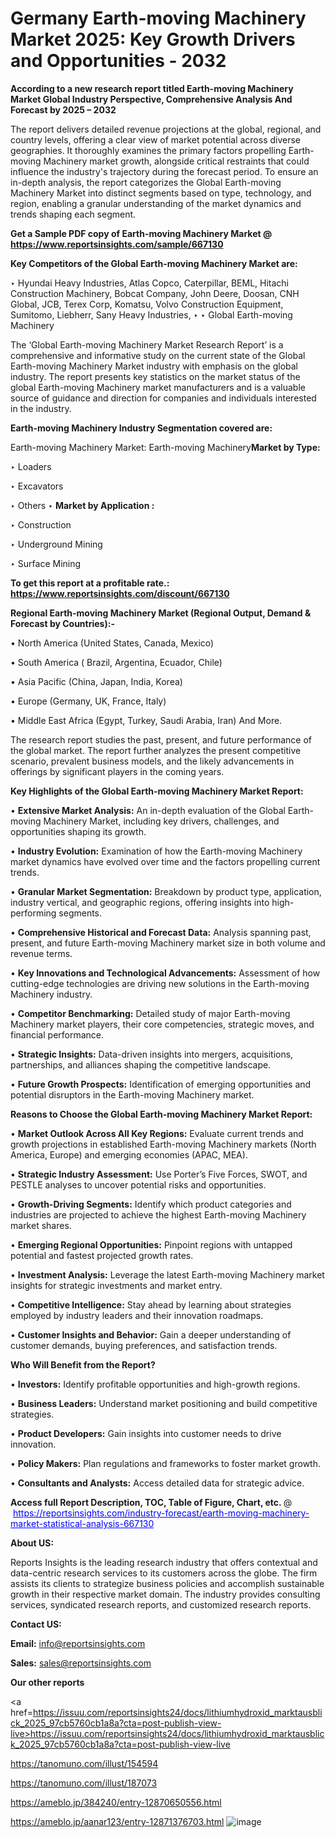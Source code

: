 # Germany Earth-moving Machinery Market 2025: Key Growth Drivers and Opportunities - 2032

<strong>According to a new research report titled Earth-moving Machinery Market Global Industry Perspective, Comprehensive Analysis And Forecast by 2025 – 2032</strong>

The report delivers detailed revenue projections at the global, regional, and country levels, offering a clear view of market potential across diverse geographies. It thoroughly examines the primary factors propelling Earth-moving Machinery market growth, alongside critical restraints that could influence the industry's trajectory during the forecast period. To ensure an in-depth analysis, the report categorizes the Global Earth-moving Machinery Market into distinct segments based on type, technology, and region, enabling a granular understanding of the market dynamics and trends shaping each segment.

<strong>Get a Sample PDF copy of Earth-moving Machinery Market </strong><strong>@<a href=https://www.reportsinsights.com/sample/667130 style=color:#0000ff;> https://www.reportsinsights.com/sample/667130</a></strong></font>

<strong>Key Competitors of the Global Earth-moving Machinery Market are:</strong>

‣ Hyundai Heavy Industries, Atlas Copco, Caterpillar, BEML, Hitachi Construction Machinery, Bobcat Company, John Deere, Doosan, CNH Global, JCB, Terex Corp, Komatsu, Volvo Construction Equipment, Sumitomo, Liebherr, Sany Heavy Industries,
‣ 
‣ Global Earth-moving Machinery

The ‘Global Earth-moving Machinery Market Research Report’ is a comprehensive and informative study on the current state of the Global Earth-moving Machinery Market industry with emphasis on the global industry. The report presents key statistics on the market status of the global Earth-moving Machinery market manufacturers and is a valuable source of guidance and direction for companies and individuals interested in the industry.

<strong>Earth-moving Machinery Industry Segmentation covered are:</strong>

Earth-moving Machinery Market: 
Earth-moving Machinery<strong>Market by Type:</strong>

‣ Loaders

‣ Excavators

‣ Others
‣ 
<strong>Market by Application :</strong>

‣ Construction

‣ Underground Mining

‣ Surface Mining

<strong>To get this report at a profitable rate.: <a href=https://www.reportsinsights.com/discount/667130 style=color:#0000ff;>https://www.reportsinsights.com/discount/667130</a></strong></font>

<strong>Regional Earth-moving Machinery Market (Regional Output, Demand &amp; Forecast by Countries):-</strong>

• North America (United States, Canada, Mexico)

• South America ( Brazil, Argentina, Ecuador, Chile)

• Asia Pacific (China, Japan, India, Korea)

• Europe (Germany, UK, France, Italy)

• Middle East Africa (Egypt, Turkey, Saudi Arabia, Iran) And More.

The research report studies the past, present, and future performance of the global market. The report further analyzes the present competitive scenario, prevalent business models, and the likely advancements in offerings by significant players in the coming years.

<strong>Key Highlights of the Global Earth-moving Machinery Market Report:</strong>

• <strong>Extensive Market Analysis:</strong> An in-depth evaluation of the Global Earth-moving Machinery Market, including key drivers, challenges, and opportunities shaping its growth.

• <strong>Industry Evolution:</strong> Examination of how the Earth-moving Machinery market dynamics have evolved over time and the factors propelling current trends.

• <strong>Granular Market Segmentation:</strong> Breakdown by product type, application, industry vertical, and geographic regions, offering insights into high-performing segments.

• <strong>Comprehensive Historical and Forecast Data:</strong> Analysis spanning past, present, and future Earth-moving Machinery market size in both volume and revenue terms.

• <strong>Key Innovations and Technological Advancements:</strong> Assessment of how cutting-edge technologies are driving new solutions in the Earth-moving Machinery industry.

• <strong>Competitor Benchmarking:</strong> Detailed study of major Earth-moving Machinery market players, their core competencies, strategic moves, and financial performance.

• <strong>Strategic Insights:</strong> Data-driven insights into mergers, acquisitions, partnerships, and alliances shaping the competitive landscape.

• <strong>Future Growth Prospects:</strong> Identification of emerging opportunities and potential disruptors in the Earth-moving Machinery market.

<strong>Reasons to Choose the Global Earth-moving Machinery Market Report:</strong>

• <strong>Market Outlook Across All Key Regions:</strong> Evaluate current trends and growth projections in established Earth-moving Machinery markets (North America, Europe) and emerging economies (APAC, MEA).

• <strong>Strategic Industry Assessment:</strong> Use Porter’s Five Forces, SWOT, and PESTLE analyses to uncover potential risks and opportunities.

• <strong>Growth-Driving Segments:</strong> Identify which product categories and industries are projected to achieve the highest Earth-moving Machinery market shares.

• <strong>Emerging Regional Opportunities:</strong> Pinpoint regions with untapped potential and fastest projected growth rates.

• <strong>Investment Analysis:</strong> Leverage the latest Earth-moving Machinery market insights for strategic investments and market entry.

• <strong>Competitive Intelligence:</strong> Stay ahead by learning about strategies employed by industry leaders and their innovation roadmaps.

• <strong>Customer Insights and Behavior:</strong> Gain a deeper understanding of customer demands, buying preferences, and satisfaction trends.

<strong>Who Will Benefit from the Report?</strong>

• <strong>Investors:</strong> Identify profitable opportunities and high-growth regions.

• <strong>Business Leaders:</strong> Understand market positioning and build competitive strategies.

• <strong>Product Developers:</strong> Gain insights into customer needs to drive innovation.

• <strong>Policy Makers:</strong> Plan regulations and frameworks to foster market growth.

• <strong>Consultants and Analysts:</strong> Access detailed data for strategic advice.
</ul>
<strong>Access full Report Description, TOC, Table of Figure, Chart, etc. </strong>@  <a href=https://reportsinsights.com/industry-forecast/earth-moving-machinery-market-statistical-analysis-667130 style=color:#0000ff;>https://reportsinsights.com/industry-forecast/earth-moving-machinery-market-statistical-analysis-667130</a></font>

<strong><strong>About US</strong>:</strong>

Reports Insights is the leading research industry that offers contextual and data-centric research services to its customers across the globe. The firm assists its clients to strategize business policies and accomplish sustainable growth in their respective market domain. The industry provides consulting services, syndicated research reports, and customized research reports.

<strong>Contact US:</strong>

<p class=""""><b>Email:</b> <a href=mailto:info@reportsinsights.com>info@reportsinsights.com</a></p>
<p class=""""><b>Sales:</b> <a href=mailto:sales@reportsinsights.com>sales@reportsinsights.com</a></p>

<strong>Our other reports</strong>

<a href=https://issuu.com/reportsinsights24/docs/lithiumhydroxid_marktausblick_2025_97cb5760cb1a8a?cta=post-publish-view-live>https://issuu.com/reportsinsights24/docs/lithiumhydroxid_marktausblick_2025_97cb5760cb1a8a?cta=post-publish-view-live</a>

<a href=https://tanomuno.com/illust/154594>https://tanomuno.com/illust/154594</a>

<a href=https://tanomuno.com/illust/187073>https://tanomuno.com/illust/187073</a>

<a href=https://ameblo.jp/384240/entry-12870650556.html>https://ameblo.jp/384240/entry-12870650556.html</a>

<a href=https://ameblo.jp/aanar123/entry-12871376703.html>https://ameblo.jp/aanar123/entry-12871376703.html</a>
![image](https://github.com/user-attachments/assets/9fbd57ae-b526-476f-a1fc-dbe0f26e86f3)
